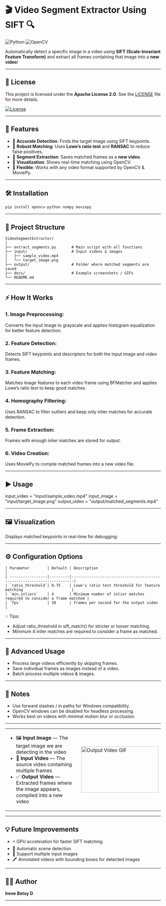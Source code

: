 # 🎬 Video Segment Extractor Using SIFT 🔍

![Python](https://img.shields.io/badge/Python-3.10+-blue?logo=python&logoColor=white)
![OpenCV](https://img.shields.io/badge/OpenCV-4.7+-green?logo=opencv&logoColor=white)

Automatically detect a specific image in a video using **SIFT (Scale-Invariant Feature Transform)** and extract all frames containing that image into a **new video**!  

---

## 📜 License

This project is licensed under the **Apache License 2.0**. See the [LICENSE](./LICENSE) file for more details.

[![License](https://img.shields.io/badge/License-Apache%202.0-blue.svg)](https://www.apache.org/licenses/LICENSE-2.0)

---

## 🌟 Features

- 🔹 **Accurate Detection**: Finds the target image using SIFT keypoints.  
- 🔹 **Robust Matching**: Uses **Lowe’s ratio test** and **RANSAC** to reduce false positives.  
- 🔹 **Segment Extraction**: Saves matched frames as a **new video**.  
- 🔹 **Visualization**: Shows real-time matching using OpenCV.  
- 🔹 **Flexible**: Works with any video format supported by OpenCV & MoviePy.  

---

## 🛠️ Installation

```bash
pip install opencv-python numpy moviepy
```

---

## 📁 Project Structure
```
VideoSegmentExtractor/
│
├── extract_segments.py       # Main script with all functions
├── input/                    # Input videos & images
│   ├── sample_video.mp4
│   └── target_image.png
├── output/                   # Folder where matched segments are saved
├── docs/                     # Example screenshots / GIFs
└── README.md
```
---

## ⚡ How It Works

### 1. Image Preprocessing:
Converts the input image to grayscale and applies histogram equalization for better feature detection.

### 2. Feature Detection:
Detects SIFT keypoints and descriptors for both the input image and video frames.

### 3. Feature Matching:
Matches image features to each video frame using BFMatcher and applies Lowe’s ratio test to keep good matches.

### 4. Homography Filtering:
Uses RANSAC to filter outliers and keep only inlier matches for accurate detection.

### 5. Frame Extraction:
Frames with enough inlier matches are stored for output.

### 6. Video Creation:
Uses MoviePy to compile matched frames into a new video file.

---

## ▶️ Usage

input_video = "input/sample_video.mp4"
input_image = "input/target_image.png"
output_video = "output/matched_segments.mp4"


---
## 🖼️ Visualization
Displays matched keypoints in real-time for debugging:

---
## ⚙️ Configuration Options

```
| Parameter        | Default | Description                                                           |
| -----------------|---------|-----------------------------------------------------------------------|
| `ratio_threshold`| 0.75    | Lowe's ratio test threshold for feature matching                      |
| `min_inliers`    | 4       | Minimum number of inlier matches required to consider a frame matched |
| `fps`            | 30      | Frames per second for the output video                                |
```

💡 Tips:

- Adjust ratio_threshold in sift_match() for stricter or looser matching.
- Minimum 4 inlier matches are required to consider a frame as matched.


---

## 🔧 Advanced Usage

- Process large videos efficiently by skipping frames.
- Save individual frames as images instead of a video.
- Batch process multiple videos & images.

---

## 📌 Notes

- Use forward slashes / in paths for Windows compatibility.
- OpenCV windows can be disabled for headless processing.
- Works best on videos with minimal motion blur or occlusion.

---

<table>
<tr>
  <td>
    <ul>
      <li>🖼️ <strong>Input Image</strong> — The target image we are detecting in the video</li>
      <li>🎥 <strong>Input Video</strong> — The source video containing multiple frames</li>
      <li>✅ <strong>Output Video</strong> — Extracted frames where the image appears, compiled into a new video</li>
    </ul>
  </td>
  <td>
    <img src="Output\output_video.mp4" alt="Output Video GIF" width="250" height="150"/>
  </td>
</tr>
</table>

---


## 💡 Future Improvements

- ⚡ GPU acceleration for faster SIFT matching
- 🎯 Automatic scene detection
- 🔗 Support multiple input images
- 🖍 Annotated videos with bounding boxes for detected images

---

## 👩‍💻 Author
**Irene Betsy D** 

---
